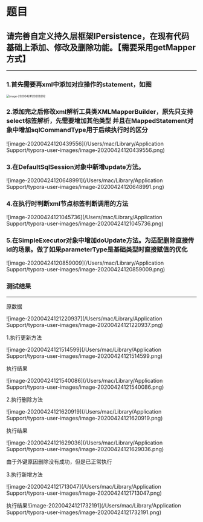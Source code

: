 



# 题目 
## 请完善自定义持久层框架IPersistence，在现有代码基础上添加、修改及删除功能。【需要采用getMapper方式】

---

### 1.首先需要再xml中添加对应操作的statement，如图

<img src="/Users/mac/Library/Application Support/typora-user-images/image-20200424120208292.png" alt="image-20200424120208292" style="zoom:50%;" />



### 2.添加完之后修改xml解析工具类XMLMapperBuilder，原先只支持select标签解析，先需要增加其他类型 并且在MappedStatement对象中增加sqlCommandType用于后续执行时的区分

![image-20200424120439556](/Users/mac/Library/Application Support/typora-user-images/image-20200424120439556.png)



### 3.在DefaultSqlSession对象中新增update方法。

![image-20200424120648991](/Users/mac/Library/Application Support/typora-user-images/image-20200424120648991.png)



### 4.在执行时判断xml节点标签判断调用的方法

![image-20200424121045736](/Users/mac/Library/Application Support/typora-user-images/image-20200424121045736.png)

### 5.在SimpleExecutor对象中增加doUpdate方法。为适配删除直接传id的场景。做了如果parameterType是基础类型时直接赋值的优化

![image-20200424120859009](/Users/mac/Library/Application Support/typora-user-images/image-20200424120859009.png)





### 测试结果

----

原数据

![image-20200424121220937](/Users/mac/Library/Application Support/typora-user-images/image-20200424121220937.png)



1.执行更新方法

![image-20200424121514599](/Users/mac/Library/Application Support/typora-user-images/image-20200424121514599.png)

执行结果

![image-20200424121540086](/Users/mac/Library/Application Support/typora-user-images/image-20200424121540086.png)



2.执行删除方法

![image-20200424121620919](/Users/mac/Library/Application Support/typora-user-images/image-20200424121620919.png)

执行结果

![image-20200424121629036](/Users/mac/Library/Application Support/typora-user-images/image-20200424121629036.png)

由于外键原因删除没有成功，但是已正常执行



3.执行新增方法

![image-20200424121713047](/Users/mac/Library/Application Support/typora-user-images/image-20200424121713047.png)



执行结果![image-20200424121732191](/Users/mac/Library/Application Support/typora-user-images/image-20200424121732191.png)